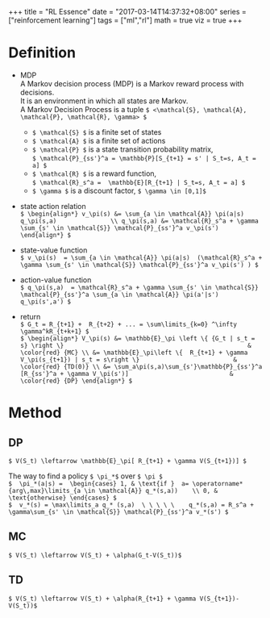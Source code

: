 +++
title = "RL Essence"
date = "2017-03-14T14:37:32+08:00"
series = ["reinforcement learning"]
tags = ["ml","rl"]
math = true
viz = true
+++
# Definition
- MDP               
A Markov decision process (MDP) is a Markov reward process with decisions.  
It is an environment in which all states are Markov.    
A Markov Decision Process is a tuple  `$ <\mathcal{S}, \mathcal{A}, \mathcal{P}, \mathcal{R}, \gamma> $`    

    - `$ \mathcal{S} $` is a finite set of states   
    - `$ \mathcal{A} $` is a finite set of actions
    - `$ \mathcal{P} $` is a state transition probability matrix,       
    `$ \mathcal{P}_{ss'}^a = \mathbb{P}[S_{t+1} = s' | S_t=s, A_t = a] $`  
    - `$ \mathcal{R} $` is a reward function,       
    `$ \mathcal{R}_s^a =  \mathbb{E}[R_{t+1} | S_t=s, A_t = a] $`   
    - `$ \gamma $` is a discount factor,  `$ \gamma \in [0,1]$`  

- state action relation         
`$
\begin{align*}
    v_\pi(s) &= \sum_{a \in \mathcal{A}} \pi(a|s) q_\pi(s,a)               \\
    q_\pi(s,a) &= \mathcal{R}_s^a + \gamma \sum_{s' \in \mathcal{S}} \mathcal{P}_{ss'}^a v_\pi(s')  
\end{align*}
$`    

- state-value function          
`$ v_\pi(s)  = \sum_{a \in \mathcal{A}} \pi(a|s)  (\mathcal{R}_s^a + \gamma \sum_{s' \in \mathcal{S}} \mathcal{P}_{ss'}^a v_\pi(s') ) $` 

- action-value function          
    `$ q_\pi(s,a)  = \mathcal{R}_s^a + \gamma \sum_{s' \in \mathcal{S}} \mathcal{P}_{ss'}^a \sum_{a \in \mathcal{A}} \pi(a'|s') q_\pi(s',a') $`  

- return        
    `$ G_t = R_{t+1} +  R_{t+2} + ... = \sum\limits_{k=0} ^\infty \gamma^kR_{t+k+1} $`              
`$
\begin{align*}
V_\pi(s) &= \mathbb{E}_\pi \left \{ {G_t | s_t = s} \right \}                                                   &  \color{red} {MC} \\
         &= \mathbb{E}_\pi\left \{  R_{t+1} + \gamma V_\pi(s_{t+1}) | s_t = s\right \}                          &  \color{red} {TD(0)} \\
         &= \sum_a\pi(s,a)\sum_{s'}\mathbb{P}_{ss'}^a [R_{ss'}^a + \gamma V_\pi(s')]                            &  \color{red} {DP}
\end{align*}
$`

# Method
 
## DP           
`$ V(S_t) \leftarrow \mathbb{E}_\pi[ R_{t+1} + \gamma V(S_{t+1})] $`    

The way to find a policy `$ \pi_*$` over `$ \pi $`              
`$ 
\pi_*(a|s) = 
\begin{cases}
    1, & \text{if }  a= \operatorname*{arg\,max}\limits_{a \in \mathcal{A}} q_*(s,a))    \\
    0, & \text{otherwise}
\end{cases}
$`                          
`$  v_*(s) = \max\limits_a q_* (s,a)  \ \ \ \ \    q_*(s,a) = R_s^a + \gamma\sum_{s' \in \mathcal{S}} \mathcal{P}_{ss'}^a v_*(s') $`

## MC       
 `$ V(S_t) \leftarrow V(S_t) + \alpha(G_t-V(S_t))$`       

## TD           
`$ V(S_t) \leftarrow V(S_t) + \alpha(R_{t+1} + \gamma V(S_{t+1})-V(S_t))$`            
